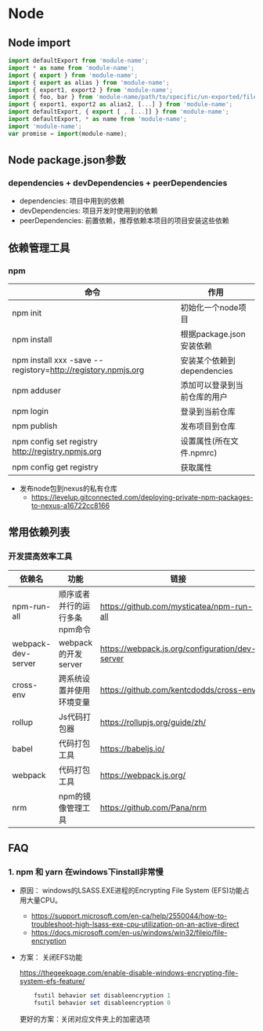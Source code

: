 # Node

## Node import

```javascript
import defaultExport from 'module-name';
import * as name from 'module-name';
import { export } from 'module-name';
import { export as alias } from 'module-name';
import { export1, export2 } from 'module-name';
import { foo, bar } from 'module-name/path/to/specific/un-exported/file';
import { export1, export2 as alias2, [...] } from 'module-name';
import defaultExport, { export [ , [...]] } from 'module-name';
import defaultExport, * as name from 'module-name';
import 'module-name';
var promise = import(module-name);
```

## Node package.json参数

### dependencies + devDependencies + peerDependencies

- dependencies: 项目中用到的依赖
- devDependencies: 项目开发时使用到的依赖
- peerDependencies: 前置依赖，推荐依赖本项目的项目安装这些依赖

## 依赖管理工具

### npm

| 命令                                                         | 作用                         |
|--------------------------------------------------------------|----------------------------|
| npm init                                                     | 初始化一个node项目           |
| npm install                                                  | 根据package.json安装依赖     |
| npm install xxx -save --registory=http://registory.npmjs.org | 安装某个依赖到dependencies   |
| npm adduser                                                  | 添加可以登录到当前仓库的用户 |
| npm login                                                    | 登录到当前仓库               |
| npm publish                                                  | 发布项目到仓库               |
| npm config set registry <http://registry.npmjs.org>          | 设置属性(所在文件.npmrc)     |
| npm config get registry                                      | 获取属性                     |

- 发布node包到nexus的私有仓库
  - <https://levelup.gitconnected.com/deploying-private-npm-packages-to-nexus-a16722cc8166>

## 常用依赖列表

### 开发提高效率工具

| 依赖名             | 功能                          | 链接                                            |
|--------------------|-----------------------------|-------------------------------------------------|
| npm-run-all        | 顺序或者并行的运行多条npm命令 | https://github.com/mysticatea/npm-run-all       |
| webpack-dev-server | webpack的开发server           | https://webpack.js.org/configuration/dev-server |
| cross-env          | 跨系统设置并使用环境变量      | https://github.com/kentcdodds/cross-env         |
| rollup             | Js代码打包器                  | https://rollupjs.org/guide/zh/                  |
| babel              | 代码打包工具                  | https://babeljs.io/                             |
| webpack            | 代码打包工具                  | https://webpack.js.org/                         |
| nrm                | npm的镜像管理工具             | https://github.com/Pana/nrm                     |

## FAQ

### 1. npm 和 yarn 在windows下install非常慢

- 原因： windows的LSASS.EXE进程的Encrypting File System (EFS)功能占用大量CPU。
  - <https://support.microsoft.com/en-ca/help/2550044/how-to-troubleshoot-high-lsass-exe-cpu-utilization-on-an-active-direct>
  - <https://docs.microsoft.com/en-us/windows/win32/fileio/file-encryption>

- 方案： 关闭EFS功能

    <https://thegeekpage.com/enable-disable-windows-encrypting-file-system-efs-feature/>

    ```powershell
        fsutil behavior set disableencryption 1
        fsutil behavior set disableencryption 0
    ```

    更好的方案：关闭对应文件夹上的加密选项
